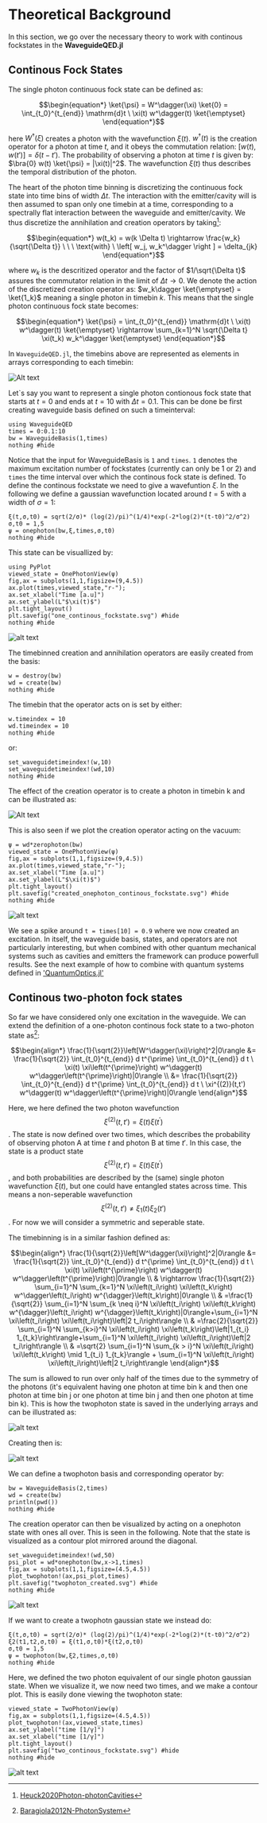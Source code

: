 # Theoretical Background
In this section, we go over the necessary theory to work with continous fockstates in the **WaveguideQED.jl**


## Continous Fock States

The single photon continuous fock state can be defined as:

$$\begin{equation*}
    \ket{\psi} = W^\dagger(\xi) \ket{0} = \int_{t_0}^{t_{end}} \mathrm{d}t \ \xi(t) w^\dagger(t) \ket{\emptyset}
\end{equation*}$$

here $W^\dagger(\xi)$ creates a photon with the wavefunction $\xi(t)$. $w^\dagger(t)$ is the creation operator for a photon at time $t$, and it obeys the commutation relation: $\left[w(t),w(t')\right ] = \delta(t-t')$. The probability of observing a photon at time $t$ is given by: $\bra{0} w(t) \ket{\psi} = |\xi(t)|^2$. The wavefunction $\xi(t)$ thus describes the temporal distribution of the photon.

The heart of the photon time binning is discretizing the continuous fock state into time bins of width $\Delta t$. The interaction with the emitter/cavity will is then assumed to span only one timebin at a time, corresponding to a spectrally flat interaction between the waveguide and emitter/cavity. We thus discretize the annihilation and creation operators by taking[^1]:

$$\begin{equation*}
    w(t_k) = w(k \Delta t) \rightarrow  \frac{w_k}{\sqrt{\Delta t}} \ \ \  \text{with} \ \left[ w_j, w_k^\dagger \right ] = \delta_{jk}
\end{equation*}$$

where $w_k$ is the descritized operator and the factor of $1/\sqrt{\Delta t}$ assures the commutator relation in the limit of $\Delta t \rightarrow 0$. We denote the action of the discretized creation operator as: $w_k\dagger \ket{\emptyset} = \ket{1_k}$ meaning a single photon in timebin $k$. This means that the single photon continuous fock state becomes:

$$\begin{equation*}
    \ket{\psi} = \int_{t_0}^{t_{end}} \mathrm{d}t \ \xi(t) w^\dagger(t) \ket{\emptyset} \rightarrow 
\sum_{k=1}^N \sqrt{\Delta t} \xi(t_k) w_k^\dagger \ket{\emptyset}
\end{equation*}$$

In `WaveguideQED.jl`, the timebins above are represented as elements in arrays corresponding to each timebin:

![Alt text](./illustrations/onephoton_array.png)

Let`s say you want to represent a single photon contionous fock state that starts at $t=0$ and ends at $t=10$ with $\Delta t = 0.1$. This can be done be first creating waveguide basis defined on such a timeinterval:

```@example theory
using WaveguideQED
times = 0:0.1:10
bw = WaveguideBasis(1,times)
nothing #hide
```

Notice that the input for WaveguideBasis is `1` and `times`. `1` denotes the maximum excitation number of fockstates (currently can only be 1 or 2) and `times` the time interval over which the continous fock state is defined. To define the continous fockstate we need to give a wavefuntion $\xi$. In the following we define a gaussian wavefunction located around $t=5$ with a width of $\sigma = 1$:

```@example theory
ξ(t,σ,t0) = sqrt(2/σ)* (log(2)/pi)^(1/4)*exp(-2*log(2)*(t-t0)^2/σ^2)
σ,t0 = 1,5
ψ = onephoton(bw,ξ,times,σ,t0)
nothing #hide
```

This state can be visuallized by:

```@example theory
using PyPlot
viewed_state = OnePhotonView(ψ)
fig,ax = subplots(1,1,figsize=(9,4.5))
ax.plot(times,viewed_state,"r-");
ax.set_xlabel("Time [a.u]")
ax.set_ylabel(L"$\xi(t)$")
plt.tight_layout()
plt.savefig("one_continous_fockstate.svg") #hide
nothing #hide
```
![alt text](one_continous_fockstate.svg)

The timebinned creation and annihilation operators are easily created from the basis:

```@example theory
w = destroy(bw)
wd = create(bw)
nothing #hide
```

The timebin that the operator acts on is set by either:

```@example theory
w.timeindex = 10
wd.timeindex = 10
nothing #hide
```
 or:

```@example theory
set_waveguidetimeindex!(w,10)
set_waveguidetimeindex!(wd,10)
nothing #hide
```

The effect of the creation operator is to create a photon in timebin k and can be illustrated as:

![Alt text](./illustrations/one_photon_creation.png)

This is also seen if we plot the creation operator acting on the vacuum:

```@example theory
ψ = wd*zerophoton(bw)
viewed_state = OnePhotonView(ψ)
fig,ax = subplots(1,1,figsize=(9,4.5))
ax.plot(times,viewed_state,"r-");
ax.set_xlabel("Time [a.u]")
ax.set_ylabel(L"$\xi(t)$")
plt.tight_layout()
plt.savefig("created_onephoton_continous_fockstate.svg") #hide
nothing #hide
```
![alt text](created_onephoton_continous_fockstate.svg)

We see a spike around `t = times[10] = 0.9` where we now created an excitation. In itself, the waveguide basis, states, and operators are not particularly interesting, but when combined with other quantum mechanical systems such as cavities and emitters the framework can produce powerfull results. See the next example of how to combine with quantum systems defined in ['QuantumOptics.jl'](https://qojulia.org/)


## Continous two-photon fock states

So far we have considered only one excitation in the waveguide. We can extend the definition of a one-photon continous fock state to a two-photon state as[^2]:

$$\begin{align*}
\frac{1}{\sqrt{2}}\left[W^\dagger(\xi)\right]^2|0\rangle &= \frac{1}{\sqrt{2}} \int_{t_0}^{t_{end}} d t^{\prime} \int_{t_0}^{t_{end}} d t \ \xi(t) \xi\left(t^{\prime}\right) w^\dagger(t) w^\dagger\left(t^{\prime}\right)|0\rangle \\
 &= \frac{1}{\sqrt{2}} \int_{t_0}^{t_{end}} d t^{\prime} \int_{t_0}^{t_{end}} d t \ \xi^{(2)}(t,t') w^\dagger(t) w^\dagger\left(t^{\prime}\right)|0\rangle  
\end{align*}$$

Here, we here defined the two photon wavefunction $$\xi^{(2)}(t,t') = \xi(t) \xi\left(t^{\prime}\right)$$. The state is now defined over two times, which describes the probability of observing photon A at time $t$ and photon B at time $t'$. In this case, the state is a product state $$\xi^{(2)}(t,t') = \xi(t) \xi\left(t^{\prime}\right)$$, and both probabilities are described by the (same) single photon wavefunction $\xi(t)$, but one could have entangled states across time. This means a non-seperable wavefunction $$\xi^{(2)}(t,t') \neq \xi_1(t)\xi_2(t')$$. For now we will consider a symmetric and seperable state.

The timebinning is in a similar fashion defined as:

$$\begin{align*}
\frac{1}{\sqrt{2}}\left[W^\dagger(\xi)\right]^2|0\rangle &= \frac{1}{\sqrt{2}} \int_{t_0}^{t_{end}} d t^{\prime} \int_{t_0}^{t_{end}} d t \ \xi(t) \xi\left(t^{\prime}\right) w^\dagger(t) w^\dagger\left(t^{\prime}\right)|0\rangle \\
& \rightarrow \frac{1}{\sqrt{2}} \sum_{i=1}^N \sum_{k=1}^N \xi\left(t_i\right) \xi\left(t_k\right) w^\dagger\left(t_i\right) w^{\dagger}\left(t_k\right)|0\rangle \\
& =\frac{1}{\sqrt{2}} \sum_{i=1}^N \sum_{k \neq i}^N \xi\left(t_i\right) \xi\left(t_k\right) w^{\dagger}\left(t_i\right) w^{\dagger}\left(t_k\right)|0\rangle+\sum_{i=1}^N \xi\left(t_i\right) \xi\left(t_i\right)\left|2 t_i\right\rangle \\
& =\frac{2}{\sqrt{2}} \sum_{i=1}^N \sum_{k>i}^N \xi\left(t_i\right) \xi\left(t_k\right)\left|1_{t_i} 1_{t_k}\right\rangle+\sum_{i=1}^N \xi\left(t_i\right) \xi\left(t_i\right)\left|2 t_i\right\rangle \\
& =\sqrt{2} \sum_{i=1}^N \sum_{k > i}^N \xi\left(t_i\right) \xi\left(t_k\right) \mid 1_{t_i} 1_{t_k}\rangle + \sum_{i=1}^N \xi\left(t_i\right) \xi\left(t_i\right)\left|2 t_i\right\rangle
\end{align*}$$


The sum is allowed to run over only half of the times due to the symmetry of the photons (it's equivalent having one photon at time bin k and then one photon at time bin j or one photon at time bin j and then one photon at time bin k). This is how the twophoton state is saved in the underlying arrays and can be illustrated as:

![alt text](./illustrations/twophoton_array.png)

Creating then is:

![alt text](./illustrations/two_photon_creation.png)

We can define a twophoton basis and corresponding operator by:

```@example theory
bw = WaveguideBasis(2,times)
wd = create(bw)
println(pwd())
nothing #hide
```
The creation operator can then be visualized by acting on a onephoton state with ones all over. This is seen in the following. Note that the state is visualized as a contour plot mirrored around the diagonal.

```@example theory
set_waveguidetimeindex!(wd,50)
psi_plot = wd*onephoton(bw,x->1,times)
fig,ax = subplots(1,1,figsize=(4.5,4.5))
plot_twophoton!(ax,psi_plot,times)
plt.savefig("twophoton_created.svg") #hide
nothing #hide
```

![alt text](twophoton_created.svg)

If we want to create a twophotn gaussian state we instead do:

```@example theory
ξ(t,σ,t0) = sqrt(2/σ)* (log(2)/pi)^(1/4)*exp(-2*log(2)*(t-t0)^2/σ^2)
ξ2(t1,t2,σ,t0) = ξ(t1,σ,t0)*ξ(t2,σ,t0)
σ,t0 = 1,5
ψ = twophoton(bw,ξ2,times,σ,t0)
nothing #hide
```

Here, we defined the two photon equivalent of our single photon gaussian state. When we visualize it, we now need two times, and we make a contour plot. This is easily done viewing the twophoton state: 

```@example theory
viewed_state = TwoPhotonView(ψ)
fig,ax = subplots(1,1,figsize=(4.5,4.5))
plot_twophoton!(ax,viewed_state,times)
ax.set_ylabel("time [1/γ]")
ax.set_xlabel("time [1/γ]") 
plt.tight_layout()
plt.savefig("two_continous_fockstate.svg") #hide
nothing #hide
```
![alt text](two_continous_fockstate.svg)





[^1]: [Heuck2020Photon-photonCavities](@cite)
[^2]: [Baragiola2012N-PhotonSystem](@cite)
